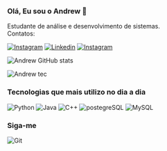 ### Olá, Eu sou o Andrew 👋
 Estudante de análise e desenvolvimento de sistemas. \
 Contatos:

[![Instagram](	https://img.shields.io/badge/WhatsApp-25D366?style=for-the-badge&logo=whatsapp&logoColor=white)](https://wa.me/5521969565845)
[![Linkedin](https://img.shields.io/badge/LinkedIn-0077B5?style=for-the-badge&logo=linkedin&logoColor=white)](https://www.linkedin.com/in/andrew-machado-dias-de-jesus-22420a18b/)
[![Instagram](	https://img.shields.io/badge/Instagram-E4405F?style=for-the-badge&logo=instagram&logoColor=white)](https://www.instagram.com/_andrewjesus/)


![Andrew GitHub stats](https://github-readme-stats.vercel.app/api?username=andrewdejesus&show_icons=true&theme=onedark)

![Andrew tec](https://github-readme-stats.vercel.app/api/top-langs/?username=andrewdejesus&theme=blue-green)
### Tecnologias que mais utilizo no dia a dia

![Python](https://img.shields.io/badge/Python-3776AB?style=for-the-badge&logo=python&logoColor=white)
![Java](https://img.shields.io/badge/Java-ED8B00?style=for-the-badge&logo=java&logoColor=white)
![C++](https://img.shields.io/badge/C%2B%2B-00599C?style=for-the-badge&logo=c%2B%2B&logoColor=white)
![postegreSQL](https://img.shields.io/badge/PostgreSQL-316192?style=for-the-badge&logo=postgresql&logoColor=white)
![MySQL](https://img.shields.io/badge/MySQL-00000F?style=for-the-badge&logo=mysql&logoColor=white)

### Siga-me
![Git](https://img.shields.io/github/followers/andrewdejesus.svg?style=social&label=Follow&maxAge=2592000)
